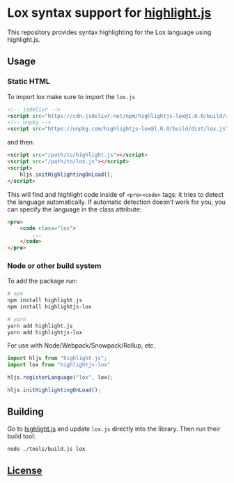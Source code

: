 # Lox syntax support for [highlight.js](https://highlightjs.org/)

This repository provides syntax highlighting for the Lox language using highlight.js.

## Usage

### Static HTML

To import lox make sure to import the `lox.js`

```html
<!-- jsdelivr -->
<script src="https://cdn.jsdelivr.net/npm/highlightjs-lox@1.0.0/build/dist/lox.js"></script>
<!-- unpkg -->
<script src="https://unpkg.com/highlightjs-lox@1.0.0/build/dist/lox.js"></script>
```

and then:

```html
<script src="/path/to/highlight.js"></script>
<script src="/path/to/lox.js"></script>
<script>
	hljs.initHighlightingOnLoad();
</script>
```

This will find and highlight code inside of `<pre><code>` tags; it tries to detect the language automatically. If automatic detection doesn’t work for you, you can specify the language in the class attribute:

```html
<pre>
	<code class="lox">
		...
	</code>
</pre>
```


### Node or other build system

To add the package run:

```sh
# npm
npm install highlight.js
npm install highlightjs-lox

# yarn
yarn add highlight.js
yarn add highlightjs-lox
```

For use with Node/Webpack/Snowpack/Rollup, etc.

```js
import hljs from "highlight.js";
import lox from "highlightjs-lox"

hljs.registerLanguage("lox", lox);

hljs.initHighlightingOnLoad();
```

## Building
Go to [highlight.js](https://github.com/highlightjs/highlight.js) and update `lox.js` directly into the library. Then run their build tool:

```sh
node ./tools/build.js lox
```

## [License](./LICENSE.md)